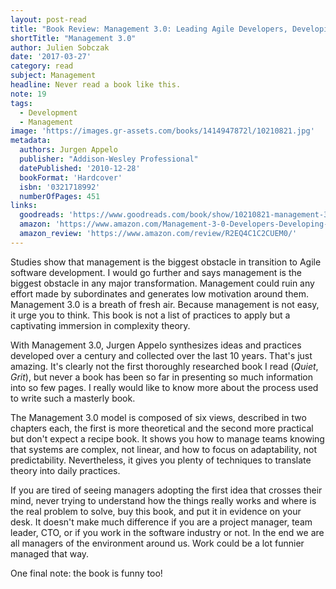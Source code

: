 ```yaml
---
layout: post-read
title: "Book Review: Management 3.0: Leading Agile Developers, Developing Agile Leaders"
shortTitle: "Management 3.0"
author: Julien Sobczak
date: '2017-03-27'
category: read
subject: Management
headline: Never read a book like this.
note: 19
tags:
  - Development
  - Management
image: 'https://images.gr-assets.com/books/1414947872l/10210821.jpg'
metadata:
  authors: Jurgen Appelo
  publisher: "Addison-Wesley Professional"
  datePublished: '2010-12-28'
  bookFormat: 'Hardcover'
  isbn: '0321718992'
  numberOfPages: 451
links:
  goodreads: 'https://www.goodreads.com/book/show/10210821-management-3-0'
  amazon: 'https://www.amazon.com/Management-3-0-Developers-Developing-Addison-Wesley/dp/0321712471/'
  amazon_review: 'https://www.amazon.com/review/R2EQ4C1C2CUEM0/'
---
```



Studies show that management is the biggest obstacle in transition to Agile software development. I would go further and says management is the biggest obstacle in any major transformation. Management could ruin any effort made by subordinates and generates low motivation around them. Management 3.0 is a breath of fresh air. Because management is not easy, it urge you to think. This book is not a list of practices to apply but a captivating immersion in complexity theory.

With Management 3.0, Jurgen Appelo synthesizes ideas and practices developed over a century and collected over the last 10 years. That's just amazing. It's clearly not the first thoroughly researched book I read (*Quiet*, *Grit*), but never a book has been so far in presenting so much information into so few pages. I really would like to know more about the process used to write such a masterly book.

The Management 3.0 model is composed of six views, described in two chapters each, the first is more theoretical and the second more practical but don't expect a recipe book. It shows you how to manage teams knowing that systems are complex, not linear, and how to focus on adaptability, not predictability. Nevertheless, it gives you plenty of techniques to translate theory into daily practices.

If you are tired of seeing managers adopting the first idea that crosses their mind, never trying to understand how the things really works and where is the real problem to solve, buy this book, and put it in evidence on your desk. It doesn't make much difference if you are a project manager, team leader, CTO, or if you work in the software industry or not. In the end we are all managers of the environment around us. Work could be a lot funnier managed that way.

One final note: the book is funny too!

